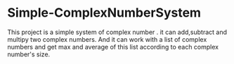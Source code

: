 # Simple-ComplexNumberSystem
This project is a simple system of complex number .
it can add,subtract and multipy two complex numbers.
And it can work with a list of complex numbers and get max and average of this list according to each complex number's size.
